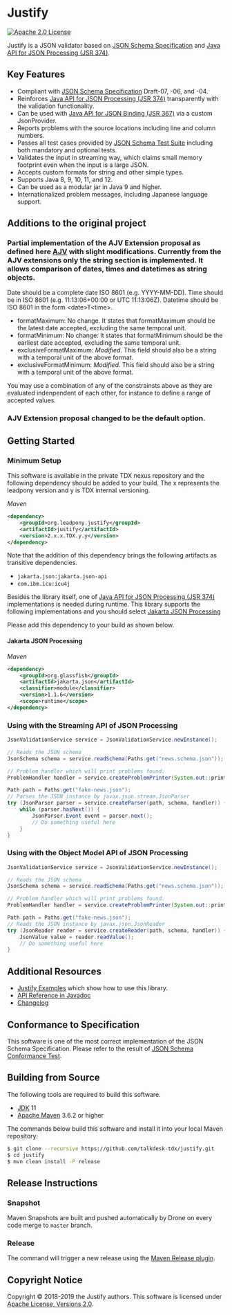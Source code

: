 # Justify
[![Apache 2.0 License](https://img.shields.io/:license-Apache%202.0-blue.svg)](https://www.apache.org/licenses/LICENSE-2.0)

Justify is a JSON validator based on [JSON Schema Specification] and [Java API for JSON Processing (JSR 374)].

## Key Features

* Compliant with [JSON Schema Specification] Draft-07, -06, and -04.
* Reinforces [Java API for JSON Processing (JSR 374)] transparently with the validation functionality.
* Can be used with [Java API for JSON Binding (JSR 367)] via a custom JsonProvider.
* Reports problems with the source locations including line and column numbers.
* Passes all test cases provided by [JSON Schema Test Suite] including both mandatory and optional tests.
* Validates the input in streaming way, which claims small memory footprint even when the input is a large JSON.
* Accepts custom formats for string and other simple types.
* Supports Java 8, 9, 10, 11, and 12.
* Can be used as a modular jar in Java 9 and higher.
* Internationalized problem messages, including Japanese language support.

## Additions to the original project

### Partial implementation of the AJV Extension proposal as defined here [AJV](https://ajv.js.org/keywords.html#keywords-for-strings) with slight modifications. Currently from the AJV extensions only the string section is implemented. It allows comparison of dates, times and datetimes as string objects. 

Date should be a complete date ISO 8601 (e.g. YYYY-MM-DD).
Time should be in ISO 8601 (e.g. 11:13:06+00:00 or UTC 11:13:06Z).
Datetime should be ISO 8601 in the form \<date>T\<time>.

* formatMaximum: No change. It states that formatMaximum should be the latest date accepted, excluding the same temporal unit.
* formatMinimum: No change: It states that formatMinimum should be the earliest date accepted, excluding the same temporal unit.
* exclusiveFormatMaximum: *Modified*. This field should also be a string with a temporal unit of the above format.
* exclusiveFormatMinimum: *Modified*. This field should also be a string with a temporal unit of the above format.
    
You may use a combination of any of the constrainsts above as they are evaluated indenpendent of each other, for instance to define a range of accepted values.

### AJV Extension proposal changed to be the default option.

## Getting Started

### Minimum Setup

This software is available in the private TDX nexus repository and the following dependency should be added to your build. 
The x represents the leadpony version and y is TDX internal versioning.

*Maven*
```xml
<dependency>
    <groupId>org.leadpony.justify</groupId>
    <artifactId>justify</artifactId>
    <version>2.x.x.TDX.y.y</version>
</dependency>
```

Note that the addition of this dependency brings the following artifacts as transitive dependencies.

* `jakarta.json:jakarta.json-api`
* `com.ibm.icu:icu4j`

Besides the library itself, one of [Java API for JSON Processing (JSR 374)] implementations is needed during runtime.
This library supports the following implementations and you should select [Jakarta JSON Processing]

Please add this dependency to your build as shown below.

#### Jakarta JSON Processing
*Maven*
```xml
<dependency>
    <groupId>org.glassfish</groupId>
    <artifactId>jakarta.json</artifactId>
    <classifier>module</classifier>
    <version>1.1.6</version>
    <scope>runtime</scope>
</dependency>
```

### Using with the Streaming API of JSON Processing

```java
JsonValidationService service = JsonValidationService.newInstance();

// Reads the JSON schema
JsonSchema schema = service.readSchema(Paths.get("news.schema.json"));

// Problem handler which will print problems found.
ProblemHandler handler = service.createProblemPrinter(System.out::println);

Path path = Paths.get("fake-news.json");
// Parses the JSON instance by javax.json.stream.JsonParser
try (JsonParser parser = service.createParser(path, schema, handler)) {
    while (parser.hasNext()) {
        JsonParser.Event event = parser.next();
        // Do something useful here
    }
}
```

### Using with the Object Model API of JSON Processing

```java
JsonValidationService service = JsonValidationService.newInstance();

// Reads the JSON schema
JsonSchema schema = service.readSchema(Paths.get("news.schema.json"));

// Problem handler which will print problems found.
ProblemHandler handler = service.createProblemPrinter(System.out::println);

Path path = Paths.get("fake-news.json");
// Reads the JSON instance by javax.json.JsonReader
try (JsonReader reader = service.createReader(path, schema, handler)) {
    JsonValue value = reader.readValue();
    // Do something useful here
}
```


## Additional Resources

* [Justify Examples] which show how to use this library.
* [API Reference in Javadoc]
* [Changelog]

## Conformance to Specification

This software is one of the most correct implementation of the JSON Schema Specification. Please refer to the result of [JSON Schema Conformance Test].


## Building from Source

The following tools are required to build this software.
* [JDK] 11
* [Apache Maven] 3.6.2 or higher

The commands below build this software and install it into your local Maven repository.

```bash
$ git clone --recursive https://github.com/talkdesk-tdx/justify.git
$ cd justify
$ mvn clean install -P release
```
## Release Instructions

### Snapshot
Maven Snapshots are built and pushed automatically by Drone on every code merge to `master` branch.

### Release

The command will trigger a new release using the [Maven Release plugin](https://maven.apache.org/maven-release/maven-release-plugin/).

## Copyright Notice
Copyright &copy; 2018-2019 the Justify authors. This software is licensed under [Apache License, Versions 2.0][Apache 2.0 License].

[Apache 2.0 License]: https://www.apache.org/licenses/LICENSE-2.0
[Apache Maven]: https://maven.apache.org/
[API Reference in Javadoc]: https://www.javadoc.io/doc/org.leadpony.justify/justify
[Changelog]: CHANGELOG.md
[everit-org/json-schema]: https://github.com/everit-org/json-schema
[Jakarta JSON Processing]: https://github.com/eclipse-ee4j/jsonp
[Java API for JSON Processing (JSR 374)]: https://eclipse-ee4j.github.io/jsonp/
[Java API for JSON Binding (JSR 367)]: http://json-b.net/
[java-json-tools/json-schema-validator]: https://github.com/java-json-tools/json-schema-validator
[JDK]: https://jdk.java.net/
[JSON Schema Conformance Test]: https://github.com/leadpony/json-schema-conformance-test
[JSON Schema Specification]: https://json-schema.org/
[JSON Schema Test Suite]: https://github.com/json-schema-org/JSON-Schema-Test-Suite
[Justify CLI]: https://github.com/leadpony/justify-cli
[Justify Examples]: https://github.com/leadpony/justify-examples
[Maven Central Repository]: https://mvnrepository.com/repos/central
[networknt/json-schema-validator]: https://github.com/networknt/json-schema-validator
[Releases]: https://github.com/talkdesk-tdx/justify/releases/latest
[The list of implementations]: https://json-schema.org/implementations.html  

